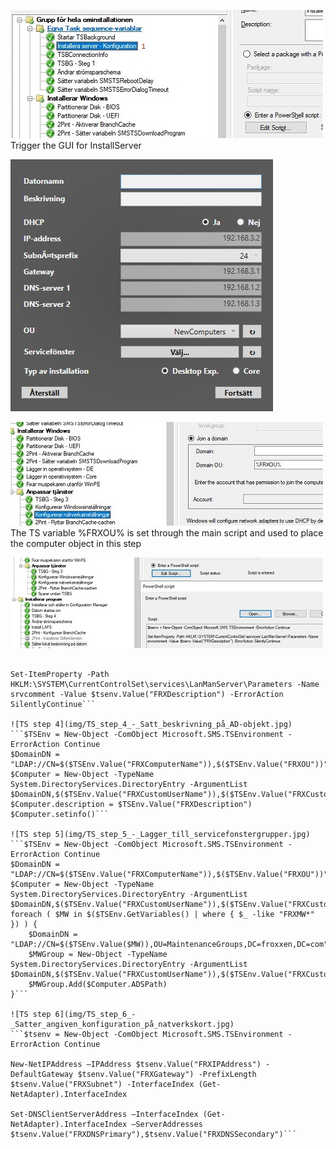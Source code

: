 ![TS step 1](img/TS_step_1_-_Start_InstallServer_script.jpg)
Trigger the GUI for InstallServer

![InstallServer GUI](img/InstallServer_GUI.jpg)

![TS step 2](img/TS_step_2_-_Konfigurera_natverksinstallningar.jpg)
The TS variable %FRXOU% is set through the main script and used to place the computer object in this step

![TS step 3](img/TS_step_3_-_Satt_lokal_datorbeskrivning.jpg)
```$tsenv = New-Object -ComObject Microsoft.SMS.TSEnvironment -ErrorAction Continue

Set-ItemProperty -Path HKLM:\SYSTEM\CurrentControlSet\services\LanManServer\Parameters -Name srvcomment -Value $tsenv.Value("FRXDescription") -ErrorAction SilentlyContinue```

![TS step 4](img/TS_step_4_-_Satt_beskrivning_på_AD-objekt.jpg)
```$TSEnv = New-Object -ComObject Microsoft.SMS.TSEnvironment -ErrorAction Continue
$DomainDN = "LDAP://CN=$($TSEnv.Value("FRXComputerName")),$($TSEnv.Value("FRXOU"))"
$Computer = New-Object -TypeName System.DirectoryServices.DirectoryEntry -ArgumentList $DomainDN,$($TSEnv.Value("FRXCustomUserName")),$($TSEnv.Value("FRXCustomUserInfo"))
$Computer.description = $TSEnv.Value("FRXDescription")
$Computer.setinfo()```

![TS step 5](img/TS_step_5_-_Lagger_till_servicefonstergrupper.jpg)
```$TSEnv = New-Object -ComObject Microsoft.SMS.TSEnvironment -ErrorAction Continue
$DomainDN = "LDAP://CN=$($TSEnv.Value("FRXComputerName")),$($TSEnv.Value("FRXOU"))"
$Computer = New-Object -TypeName System.DirectoryServices.DirectoryEntry -ArgumentList $DomainDN,$($TSEnv.Value("FRXCustomUserName")),$($TSEnv.Value("FRXCustomUserInfo"))
foreach ( $MW in $($TSEnv.GetVariables() | where { $_ -like "FRXMW*" }) ) {
    $DomainDN = "LDAP://CN=$($TSEnv.Value($MW)),OU=MaintenanceGroups,DC=froxxen,DC=com"
    $MWGroup = New-Object -TypeName System.DirectoryServices.DirectoryEntry -ArgumentList $DomainDN,$($TSEnv.Value("FRXCustomUserName")),$($TSEnv.Value("FRXCustomUserInfo"))
    $MWGroup.Add($Computer.ADSPath)
}```

![TS step 6](img/TS_step_6_-_Satter_angiven_konfiguration_på_natverkskort.jpg)
```$tsenv = New-Object -ComObject Microsoft.SMS.TSEnvironment -ErrorAction Continue

New-NetIPAddress –IPAddress $tsenv.Value("FRXIPAddress") -DefaultGateway $tsenv.Value("FRXGateway") -PrefixLength $tsenv.Value("FRXSubnet") -InterfaceIndex (Get-NetAdapter).InterfaceIndex

Set-DNSClientServerAddress –InterfaceIndex (Get-NetAdapter).InterfaceIndex –ServerAddresses $tsenv.Value("FRXDNSPrimary"),$tsenv.Value("FRXDNSSecondary")```

